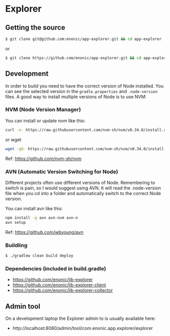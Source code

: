 # Explorer

## Getting the source

```sh
$ git clone git@github.com:enonic/app-explorer.git && cd app-explorer
```

or

```sh
$ git clone https://github.com/enonic/app-explorer.git && cd app-explorer
```

## Development

In order to build you need to have the correct version of Node installed. You can see the selected version in the ```gradle.properties``` and ```.node-version``` files. A good way to install multiple versions of Node is to use NVM:

### NVM (Node Version Manager)

You can install or update nvm like this:

```sh
curl -o- https://raw.githubusercontent.com/nvm-sh/nvm/v0.34.0/install.sh | bash
```

or wget
```sh
wget -qO- https://raw.githubusercontent.com/nvm-sh/nvm/v0.34.0/install.sh | bash
```

Ref: https://github.com/nvm-sh/nvm

### AVN (Automatic Version Switching for Node)

Different projects often use different versions of Node. Remembering to switch is pain, so I would suggest using AVN. It will read the .node-version file when you cd into a folder and automatically switch to the correct Node version.

You can install avn like this:

```sh
npm install -g avn avn-nvm avn-n
avn setup
```

Ref: https://github.com/wbyoung/avn

### Buildling

```sh
$ ./gradlew clean build deploy
```


### Dependencies (included in build.gradle)
- https://github.com/enonic/lib-explorer
- https://github.com/enonic/lib-explorer-client
- https://github.com/enonic/lib-explorer-collector

## Admin tool

On a development laptop the Explorer admin to is usually available here:
- http://localhost:8080/admin/tool/com.enonic.app.explorer/explorer
